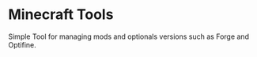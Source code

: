 # Minecraft Tools
Simple Tool for managing mods and optionals versions such as Forge and Optifine. 
